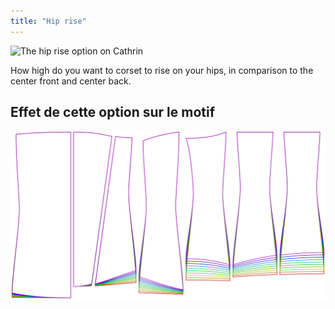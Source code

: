 ```yaml
---
title: "Hip rise"
---
```


![The hip rise option on Cathrin](./hiprise.svg)

How high do you want to corset to rise on your hips, in comparison to the center front and center back.

## Effet de cette option sur le motif

![This image shows the effect of this option by superimposing several variants that have a different value for this option](cathrin_hiprise_sample.svg "Effect of this option on the pattern")
